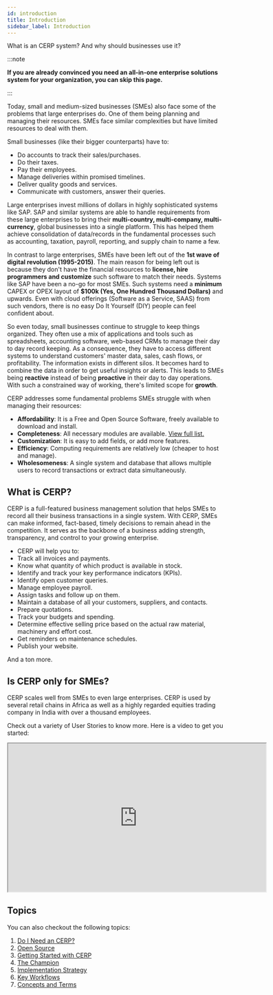 ```yaml
---
id: introduction
title: Introduction
sidebar_label: Introduction
---
```


What is an CERP system? And why should businesses use it?

:::note

**If you are already convinced you need an all-in-one enterprise solutions system for your organization, you can skip this page.**

:::

Today, small and medium-sized businesses (SMEs) also face some of the problems that large enterprises do. One of them being planning and managing their resources. SMEs face similar complexities but have limited resources to deal with them.

Small businesses (like their bigger counterparts) have to:

- Do accounts to track their sales/purchases.
- Do their taxes.
- Pay their employees.
- Manage deliveries within promised timelines.
- Deliver quality goods and services.
- Communicate with customers, answer their queries.

Large enterprises invest millions of dollars in highly sophisticated systems like SAP. SAP and similar systems are able to handle requirements from these large enterprises to bring their **multi-country, multi-company, multi-currency**, global businesses into a single platform. This has helped them achieve consolidation of data/records in the fundamental processes such as accounting, taxation, payroll, reporting, and supply chain to name a few.

In contrast to large enterprises, SMEs have been left out of the **1st wave of digital revolution (1995-2015)**. The main reason for being left out is because they don't have the financial resources to **license, hire programmers and customize** such software to match their needs. Systems like SAP have been a no-go for most SMEs. Such systems need a **minimum** CAPEX or OPEX layout of **$100k (Yes, One Hundred Thousand Dollars)** and upwards. Even with cloud offerings (Software as a Service, SAAS) from such vendors, there is no easy Do It Yourself (DIY) people can feel confident about.

So even today, small businesses continue to struggle to keep things organized. They often use a mix of applications and tools such as spreadsheets, accounting software, web-based CRMs to manage their day to day record keeping. As a consequence, they have to access different systems to understand customers' master data, sales, cash flows, or profitability. The information exists in different silos. It becomes hard to combine the data in order to get useful insights or alerts. This leads to SMEs being **reactive** instead of being **proactive** in their day to day operations. With such a constrained way of working, there's limited scope for **growth**.

CERP addresses some fundamental problems SMEs struggle with when managing their resources:

- **Affordability**: It is a Free and Open Source Software, freely available to download and install.
- **Completeness**: All necessary modules are available. [View full list.](/)
- **Customization**: It is easy to add fields, or add more features.
- **Efficiency**: Computing requirements are relatively low (cheaper to host and manage).
- **Wholesomeness**: A single system and database that allows multiple users to record transactions or extract data simultaneously.

## What is CERP?

CERP is a full-featured business management solution that helps SMEs to record all their business transactions in a single system. With CERP, SMEs can make informed, fact-based, timely decisions to remain ahead in the competition. It serves as the backbone of a business adding strength, transparency, and control to your growing enterprise.

- CERP will help you to:
- Track all invoices and payments.
- Know what quantity of which product is available in stock.
- Identify and track your key performance indicators (KPIs).
- Identify open customer queries.
- Manage employee payroll.
- Assign tasks and follow up on them.
- Maintain a database of all your customers, suppliers, and contacts.
- Prepare quotations.
- Track your budgets and spending.
- Determine effective selling price based on the actual raw material, machinery and effort cost.
- Get reminders on maintenance schedules.
- Publish your website.

And a ton more.

## Is CERP only for SMEs?

CERP scales well from SMEs to even large enterprises. CERP is used by several retail chains in Africa as well as a highly regarded equities trading company in India with over a thousand employees.

Check out a variety of User Stories to know more. Here is a video to get you started:

<iframe width="600" height="345" src="https://www.youtube.com/embed/tgbNymZ7vqY">
</iframe>

## Topics

You can also checkout the following topics:

1. [Do I Need an CERP?](/docs/basics/introduction/doIneedCERP)
2. [Open Source](/docs/basics/introduction/openSource)
3. [Getting Started with CERP](/docs/basics/introduction/gettingStart)
4. [The Champion](/docs/basics/introduction/theChampion)
5. [Implementation Strategy](/docs/basics/introduction/implementStra)
6. [Key Workflows](/docs/basics/introduction/flowchart)
7. [Concepts and Terms](/docs/basics/introduction/conceptTerms)
